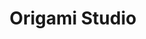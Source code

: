 ---
title: Origami Studio
intro: A new tool for designing modern interfaces, built and used by designers at Facebook.
linkurl: https://origami.design
category:
- Prototyping
logo: "origami.png"
---
